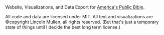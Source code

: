 Website, Visualizations, and Data Export for [America's Public Bible](http://americaspublicbible.org).

All code and data are licensed under MIT. All text and visualizations are ©copyright Lincoln Mullen, all rights reserved. (But that's just a temporary state of things until I decide the best long term license.)

